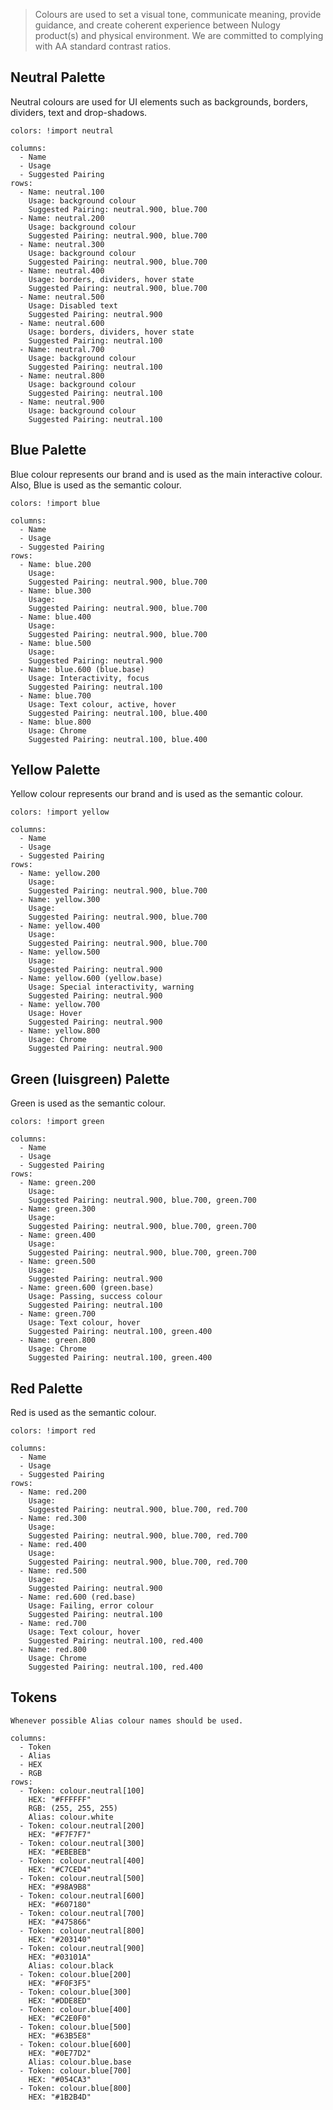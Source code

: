 > Colours are used to set a visual tone, communicate meaning, provide guidance, and create coherent experience between Nulogy product(s) and physical environment. We are committed to complying with AA standard contrast ratios.

## Neutral Palette
Neutral colours are used for UI elements such as backgrounds, borders, dividers, text and drop-shadows.

```color-palette
colors: !import neutral
```

```table
columns:
  - Name
  - Usage
  - Suggested Pairing
rows:
  - Name: neutral.100
    Usage: background colour
    Suggested Pairing: neutral.900, blue.700
  - Name: neutral.200
    Usage: background colour
    Suggested Pairing: neutral.900, blue.700
  - Name: neutral.300
    Usage: background colour
    Suggested Pairing: neutral.900, blue.700
  - Name: neutral.400
    Usage: borders, dividers, hover state
    Suggested Pairing: neutral.900, blue.700
  - Name: neutral.500
    Usage: Disabled text
    Suggested Pairing: neutral.900
  - Name: neutral.600
    Usage: borders, dividers, hover state
    Suggested Pairing: neutral.100
  - Name: neutral.700
    Usage: background colour
    Suggested Pairing: neutral.100
  - Name: neutral.800
    Usage: background colour
    Suggested Pairing: neutral.100
  - Name: neutral.900
    Usage: background colour
    Suggested Pairing: neutral.100
```

## Blue Palette
Blue colour represents our brand and is used as the main interactive colour. Also, Blue is used as the semantic colour.

```color-palette
colors: !import blue
```

```table
columns:
  - Name
  - Usage
  - Suggested Pairing
rows:
  - Name: blue.200
    Usage:
    Suggested Pairing: neutral.900, blue.700
  - Name: blue.300
    Usage:
    Suggested Pairing: neutral.900, blue.700
  - Name: blue.400
    Usage:
    Suggested Pairing: neutral.900, blue.700
  - Name: blue.500
    Usage:
    Suggested Pairing: neutral.900
  - Name: blue.600 (blue.base)
    Usage: Interactivity, focus
    Suggested Pairing: neutral.100
  - Name: blue.700
    Usage: Text colour, active, hover
    Suggested Pairing: neutral.100, blue.400
  - Name: blue.800
    Usage: Chrome
    Suggested Pairing: neutral.100, blue.400
```

## Yellow Palette
Yellow colour represents our brand and is used as the semantic colour.

```color-palette
colors: !import yellow
```

```table
columns:
  - Name
  - Usage
  - Suggested Pairing
rows:
  - Name: yellow.200
    Usage:
    Suggested Pairing: neutral.900, blue.700
  - Name: yellow.300
    Usage:
    Suggested Pairing: neutral.900, blue.700
  - Name: yellow.400
    Usage:
    Suggested Pairing: neutral.900, blue.700
  - Name: yellow.500
    Usage:
    Suggested Pairing: neutral.900
  - Name: yellow.600 (yellow.base)
    Usage: Special interactivity, warning
    Suggested Pairing: neutral.900
  - Name: yellow.700
    Usage: Hover
    Suggested Pairing: neutral.900
  - Name: yellow.800
    Usage: Chrome
    Suggested Pairing: neutral.900
```

## Green (luisgreen) Palette
Green is used as the semantic colour.

```color-palette
colors: !import green
```

```table
columns:
  - Name
  - Usage
  - Suggested Pairing
rows:
  - Name: green.200
    Usage:
    Suggested Pairing: neutral.900, blue.700, green.700
  - Name: green.300
    Usage:
    Suggested Pairing: neutral.900, blue.700, green.700
  - Name: green.400
    Usage:
    Suggested Pairing: neutral.900, blue.700, green.700
  - Name: green.500
    Usage:
    Suggested Pairing: neutral.900
  - Name: green.600 (green.base)
    Usage: Passing, success colour
    Suggested Pairing: neutral.100
  - Name: green.700
    Usage: Text colour, hover
    Suggested Pairing: neutral.100, green.400
  - Name: green.800
    Usage: Chrome
    Suggested Pairing: neutral.100, green.400
```

## Red Palette
Red is used as the semantic colour.

```color-palette
colors: !import red
```

```table
columns:
  - Name
  - Usage
  - Suggested Pairing
rows:
  - Name: red.200
    Usage:
    Suggested Pairing: neutral.900, blue.700, red.700
  - Name: red.300
    Usage:
    Suggested Pairing: neutral.900, blue.700, red.700
  - Name: red.400
    Usage:
    Suggested Pairing: neutral.900, blue.700, red.700
  - Name: red.500
    Usage:
    Suggested Pairing: neutral.900
  - Name: red.600 (red.base)
    Usage: Failing, error colour
    Suggested Pairing: neutral.100
  - Name: red.700
    Usage: Text colour, hover
    Suggested Pairing: neutral.100, red.400
  - Name: red.800
    Usage: Chrome
    Suggested Pairing: neutral.100, red.400
```

## Tokens

```hint|neutral
Whenever possible Alias colour names should be used.
```

```table
columns:
  - Token
  - Alias
  - HEX
  - RGB
rows:
  - Token: colour.neutral[100]
    HEX: "#FFFFFF"
    RGB: (255, 255, 255)
    Alias: colour.white
  - Token: colour.neutral[200]
    HEX: "#F7F7F7"
  - Token: colour.neutral[300]
    HEX: "#EBEBEB"
  - Token: colour.neutral[400]
    HEX: "#C7CED4"
  - Token: colour.neutral[500]
    HEX: "#98A9B8"
  - Token: colour.neutral[600]
    HEX: "#607180"
  - Token: colour.neutral[700]
    HEX: "#475866"
  - Token: colour.neutral[800]
    HEX: "#203140"
  - Token: colour.neutral[900]
    HEX: "#03101A"
    Alias: colour.black
  - Token: colour.blue[200]
    HEX: "#F0F3F5"
  - Token: colour.blue[300]
    HEX: "#DDE8ED"
  - Token: colour.blue[400]
    HEX: "#C2E0F0"
  - Token: colour.blue[500]
    HEX: "#63B5E8"
  - Token: colour.blue[600]
    HEX: "#0E77D2"
    Alias: colour.blue.base
  - Token: colour.blue[700]
    HEX: "#054CA3"
  - Token: colour.blue[800]
    HEX: "#1B2B4D"
```
